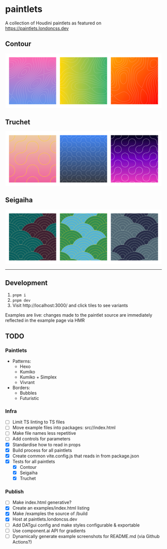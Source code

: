 # paintlets

A collection of Houdini paintlets as featured on https://paintlets.londoncss.dev

## Contour

!["3 square divs with different Contour patterns"](assets/localhost_3000_examples_contours.html.png)

## Truchet

!["3 square divs with different Truchet patterns"](assets/localhost_3000_examples_truchet.html.png)
## Seigaiha

!["3 square divs with different Seigaiha patterns"](assets/localhost_3000_examples_seigaiha.html.png)

---

## Development

1. ```pnpm i```
1. ```pnpm dev```
1. Visit http://localhost:3000/ and click tiles to see variants

Examples are live: changes made to the paintlet source are immediately reflected in the example page via HMR

## TODO

### Paintlets
- Patterns:
    - Hexo
    - Kumiko
    - Kumiko + Simplex
    - Vivrant
- Borders:
    - Bubbles
    - Futuristic
### Infra
- [ ] Limit TS linting to TS files
- [ ] Move example files into packages: src/<paintlet>/index.html
- [ ] Make file names less repetitive
- [ ] Add controls for parameters
- [x] Standardise how to read in props
- [x] Build process for all paintlets
- [x] Create common vite.config.js that reads in from package.json
- [x] Tests for all paintlets
    - [x] Contour
    - [x] Seigaiha
    - [x] Truchet

### Publish
- [ ] Make index.html generative?
- [x] Create an examples/index.html listing
- [x] Make /examples the source of /build
- [x] Host at paintlets.londoncss.dev
- [ ] Add DATgui config and make styles configurable & exportable
- [ ] Use component.ai API for gradients
- [ ] Dynamically generate example screenshots for README.md (via Github Actions?)
